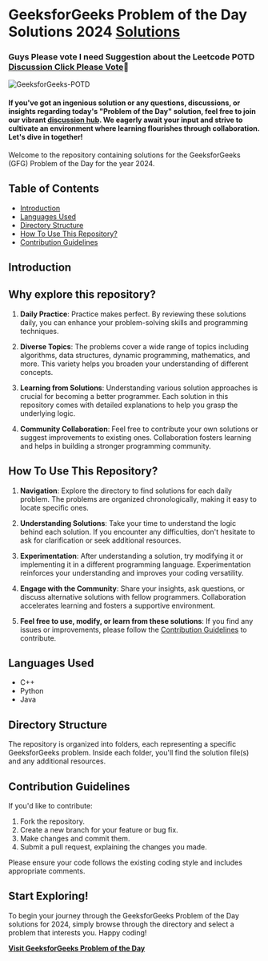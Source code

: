 # GeeksforGeeks Problem of the Day Solutions 2024    [Solutions](https://github.com/Hunterdii/GeeksforGeeks-POTD/tree/main/June%202024%20GFG%20SOLUTION)     


### Guys Please vote I need Suggestion about the Leetcode POTD [Discussion Click Please Vote](https://github.com/Hunterdii/GeeksforGeeks-POTD/discussions/2)🙏


<!--Latest!-->
![GeeksforGeeks-POTD](https://socialify.git.ci/Hunterdii/GeeksforGeeks-POTD/image?description=1&descriptionEditable=Welcome%20to%20the%20repository%20containing%20solutions%20for%20the%20GeeksforGeeks%0A%20(GFG)%20Problem%20of%20the%20Day%20for%20the%20year%202024&font=Rokkitt&name=1&owner=1&pattern=Solid&stargazers=1&theme=Dark)
<!--<p align="center">
<img src="https://socialify.git.ci/Hunterdii/GeeksforGeeks-POTD/image?description=1&descriptionEditable=Welcome%20to%20the%20repository%20containing%20solutions%20for%20the%20GeeksforGeeks%0A%20(GFG)%20Problem%20of%20the%20Day%20for%20the%20year%202024&font=Rokkitt&name=1&owner=1&pattern=Solid&stargazers=1&theme=Dark" alt="Image" width="750" />
</p>!-->

#### If you've got an ingenious solution or any questions, discussions, or insights regarding today's "Problem of the Day" solution, feel free to join our vibrant [discussion hub](https://github.com/Hunterdii/GeeksforGeeks-POTD/discussions). We eagerly await your input and strive to cultivate an environment where learning flourishes through collaboration. Let's dive in together!


Welcome to the repository containing solutions for the GeeksforGeeks (GFG) Problem of the Day for the year 2024.
## Table of Contents

- [Introduction](#introduction)
- [Languages Used](#languages-used)
- [Directory Structure](#directory-structure)
- [How To Use This Repository?](#how-to-use-this-repository)
- [Contribution Guidelines](#contribution-guidelines)

## Introduction
## Why explore this repository?
1. **Daily Practice**: Practice makes perfect. By reviewing these solutions daily, you can enhance your problem-solving skills and programming techniques.

2. **Diverse Topics**: The problems cover a wide range of topics including algorithms, data structures, dynamic programming, mathematics, and more. This variety helps you broaden your understanding of different concepts.

3. **Learning from Solutions**: Understanding various solution approaches is crucial for becoming a better programmer. Each solution in this repository comes with detailed explanations to help you grasp the underlying logic.

4. **Community Collaboration**: Feel free to contribute your own solutions or suggest improvements to existing ones. Collaboration fosters learning and helps in building a stronger programming community.

## How To Use This Repository?

1. **Navigation**: Explore the directory to find solutions for each daily problem. The problems are organized chronologically, making it easy to locate specific ones.

2. **Understanding Solutions**: Take your time to understand the logic behind each solution. If you encounter any difficulties, don't hesitate to ask for clarification or seek additional resources.

3. **Experimentation**: After understanding a solution, try modifying it or implementing it in a different programming language. Experimentation reinforces your understanding and improves your coding versatility.

4. **Engage with the Community**: Share your insights, ask questions, or discuss alternative solutions with fellow programmers. Collaboration accelerates learning and fosters a supportive environment.

5. **Feel free to use, modify, or learn from these solutions**: If you find any issues or improvements, please follow the [Contribution Guidelines](#contribution-guidelines) to contribute.

## Languages Used

- C++
- Python
- Java


## Directory Structure

The repository is organized into folders, each representing a specific GeeksforGeeks problem. Inside each folder, you'll find the solution file(s) and any additional resources.


## Contribution Guidelines

If you'd like to contribute:

1. Fork the repository.
2. Create a new branch for your feature or bug fix.
3. Make changes and commit them.
4. Submit a pull request, explaining the changes you made.

Please ensure your code follows the existing coding style and includes appropriate comments.

## Start Exploring!

To begin your journey through the GeeksforGeeks Problem of the Day solutions for 2024, simply browse through the directory and select a problem that interests you. Happy coding!

**[Visit GeeksforGeeks Problem of the Day](https://practice.geeksforgeeks.org/problem-of-the-day)**
